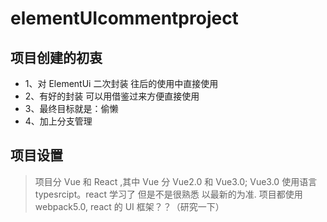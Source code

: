 # elementUIcommentproject

## 项目创建的初衷

- 1、对 ElementUi 二次封装 往后的使用中直接使用
- 2、有好的封装 可以用借鉴过来方便直接使用
- 3、最终目标就是：偷懒
- 4、加上分支管理

## 项目设置

> 项目分 Vue 和 React ,其中 Vue 分 Vue2.0 和 Vue3.0; Vue3.0 使用语言 typesrcipt。react 学习了 但是不是很熟悉 以最新的为准.
> 项目都使用 webpack5.0, react 的 UI 框架？？（研究一下）
